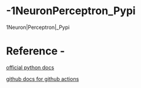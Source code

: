 # -1NeuronPerceptron_Pypi
 1Neuron|Perceptron|_Pypi


 # Reference -
[official python docs](https://packaging.python.org/tutorials/packaging-projects/)

[github docs for github actions](https://docs.github.com/en/actions/guides/building-and-testing-python#publishing-to-package-registries)

